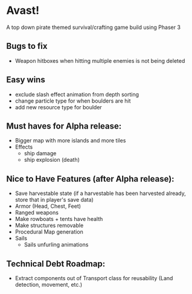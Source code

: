 # Avast!

A top down pirate themed survival/crafting game build using Phaser 3

## Bugs to fix

- Weapon hitboxes when hitting multiple enemies is not being deleted

## Easy wins

- exclude slash effect animation from depth sorting
- change particle type for when boulders are hit
- add new resource type for boulder

## Must haves for Alpha release:

- Bigger map with more islands and more tiles
- Effects
  - ship damage
  - ship explosion (death)

## Nice to Have Features (after Alpha release):

- Save harvestable state (if a harvestable has been harvested already, store that in player's save data)
- Armor (Head, Chest, Feet)
- Ranged weapons
- Make rowboats + tents have health
- Make structures removable
- Procedural Map generation
- Sails
  - Sails unfurling animations

## Technical Debt Roadmap:

- Extract components out of Transport class for reusability (Land detection, movement, etc.)
